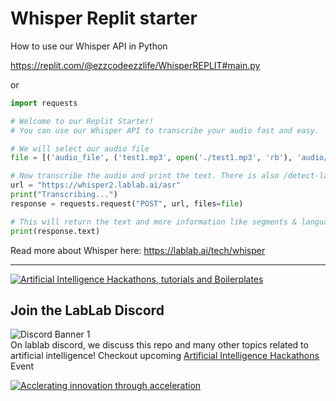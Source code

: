 # Whisper Replit starter
How to use our Whisper API in Python

https://replit.com/@ezzcodeezzlife/WhisperREPLIT#main.py

or

```python
import requests

# Welcome to our Replit Starter!
# You can use our Whisper API to transcribe your audio fast and easy.

# We will select our audio file
file = [('audio_file', ('test1.mp3', open('./test1.mp3', 'rb'), 'audio/mpeg'))]

# Now transcribe the audio and print the text. There is also /detect-language to only detect the language in the audio
url = "https://whisper2.lablab.ai/asr"
print("Transcribing...")
response = requests.request("POST", url, files=file)

# This will return the text and more information like segments & language
print(response.text)

```
Read more about Whisper here: https://lablab.ai/tech/whisper

---

[![Artificial Intelligence Hackathons, tutorials and Boilerplates](https://storage.googleapis.com/lablab-static-eu/images/github/lablab-banner.jpg)](https://lablab.ai)


## Join the LabLab Discord


![Discord Banner 1](https://discordapp.com/api/guilds/877056448956346408/widget.png?style=banner1)  
On lablab discord, we discuss this repo and many other topics related to artificial intelligence! Checkout upcoming [Artificial Intelligence Hackathons](https://lablab.ai) Event


[![Acclerating innovation through acceleration](https://storage.googleapis.com/lablab-static-eu/images/github/nn-group-loggos.jpg)](https://newnative.ai)
